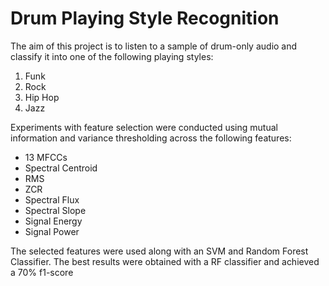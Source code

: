 # Drum Playing Style Recognition

The aim of this project is to listen to a sample of drum-only audio and classify it into one of the following playing styles:
1. Funk
2. Rock
3. Hip Hop
4. Jazz

Experiments with feature selection were conducted using mutual information and variance thresholding across the following features:
- 13 MFCCs
- Spectral Centroid
- RMS
- ZCR
- Spectral Flux
- Spectral Slope
- Signal Energy
- Signal Power

The selected features were used along with an SVM and Random Forest Classifier. The best results were obtained with a RF classifier and achieved a 70% f1-score
